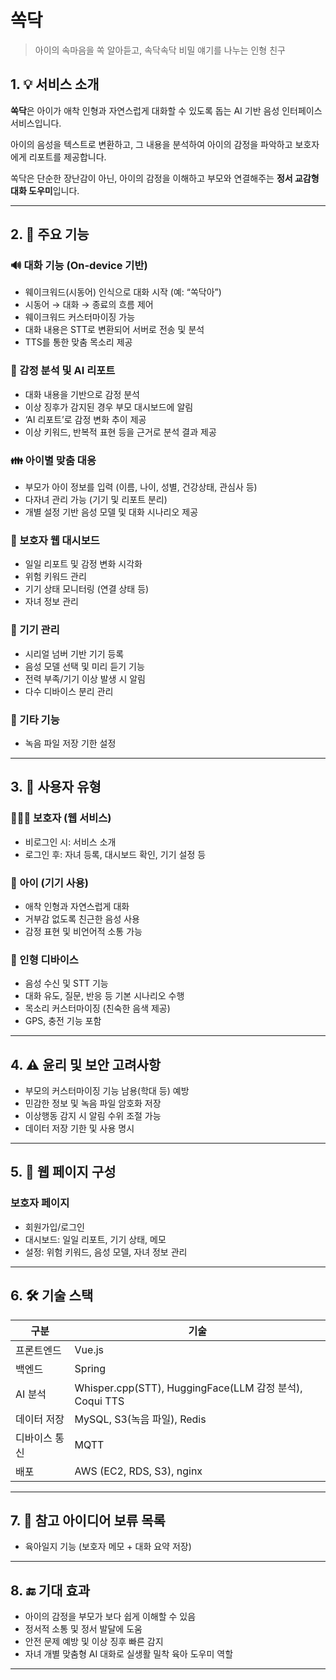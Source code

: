 # 쏙닥

> 아이의 속마음을 쏙 알아듣고, 속닥속닥 비밀 얘기를 나누는 인형 친구

## 1. 💡 서비스 소개

**쏙닥**은 아이가 애착 인형과 자연스럽게 대화할 수 있도록 돕는 AI 기반 음성 인터페이스 서비스입니다.

아이의 음성을 텍스트로 변환하고, 그 내용을 분석하여 아이의 감정을 파악하고 보호자에게 리포트를 제공합니다.

쏙닥은 단순한 장난감이 아닌, 아이의 감정을 이해하고 부모와 연결해주는 **정서 교감형 대화 도우미**입니다.

---

## 2. 🎯 주요 기능

### 🔊 대화 기능 (On-device 기반)

- 웨이크워드(시동어) 인식으로 대화 시작 (예: “쏙닥아”)
- 시동어 → 대화 → 종료의 흐름 제어
- 웨이크워드 커스터마이징 가능
- 대화 내용은 STT로 변환되어 서버로 전송 및 분석
- TTS를 통한 맞춤 목소리 제공

### 🧠 감정 분석 및 AI 리포트

- 대화 내용을 기반으로 감정 분석
- 이상 징후가 감지된 경우 부모 대시보드에 알림
- ‘AI 리포트’로 감정 변화 추이 제공
- 이상 키워드, 반복적 표현 등을 근거로 분석 결과 제공

### 👪 아이별 맞춤 대응

- 부모가 아이 정보를 입력 (이름, 나이, 성별, 건강상태, 관심사 등)
- 다자녀 관리 가능 (기기 및 리포트 분리)
- 개별 설정 기반 음성 모델 및 대화 시나리오 제공

### 📱 보호자 웹 대시보드

- 일일 리포트 및 감정 변화 시각화
- 위험 키워드 관리
- 기기 상태 모니터링 (연결 상태 등)
- 자녀 정보 관리

### 🔧 기기 관리

- 시리얼 넘버 기반 기기 등록
- 음성 모델 선택 및 미리 듣기 기능
- 전력 부족/기기 이상 발생 시 알림
- 다수 디바이스 분리 관리

### 📍 기타 기능

- 녹음 파일 저장 기한 설정

---

## 3. 📲 사용자 유형

### 👨‍👩‍👧 보호자 (웹 서비스)

- 비로그인 시: 서비스 소개
- 로그인 후: 자녀 등록, 대시보드 확인, 기기 설정 등

### 🧒 아이 (기기 사용)

- 애착 인형과 자연스럽게 대화
- 거부감 없도록 친근한 음성 사용
- 감정 표현 및 비언어적 소통 가능

### 🧸 인형 디바이스

- 음성 수신 및 STT 기능
- 대화 유도, 질문, 반응 등 기본 시나리오 수행
- 목소리 커스터마이징 (친숙한 음색 제공)
- GPS, 충전 기능 포함

---

## 4. ⚠️ 윤리 및 보안 고려사항

- 부모의 커스터마이징 기능 남용(학대 등) 예방
- 민감한 정보 및 녹음 파일 암호화 저장
- 이상행동 감지 시 알림 수위 조절 가능
- 데이터 저장 기한 및 사용 명시

---

## 5. 🧩 웹 페이지 구성

### 보호자 페이지

- 회원가입/로그인
- 대시보드: 일일 리포트, 기기 상태, 메모
- 설정: 위험 키워드, 음성 모델, 자녀 정보 관리

---

## 6. 🛠️ 기술 스택

| 구분 | 기술 |
| --- | --- |
| 프론트엔드 | Vue.js |
| 백엔드 | Spring |
| AI 분석 | Whisper.cpp(STT), HuggingFace(LLM 감정 분석), Coqui TTS |
| 데이터 저장 | MySQL, S3(녹음 파일), Redis |
| 디바이스 통신 | MQTT |
| 배포 | AWS (EC2, RDS, S3), nginx |

---

## 7. 📎 참고 아이디어 보류 목록

- 육아일지 기능 (보호자 메모 + 대화 요약 저장)
---

## 8. 🔚 기대 효과

- 아이의 감정을 부모가 보다 쉽게 이해할 수 있음
- 정서적 소통 및 정서 발달에 도움
- 안전 문제 예방 및 이상 징후 빠른 감지
- 자녀 개별 맞춤형 AI 대화로 실생활 밀착 육아 도우미 역할

---
